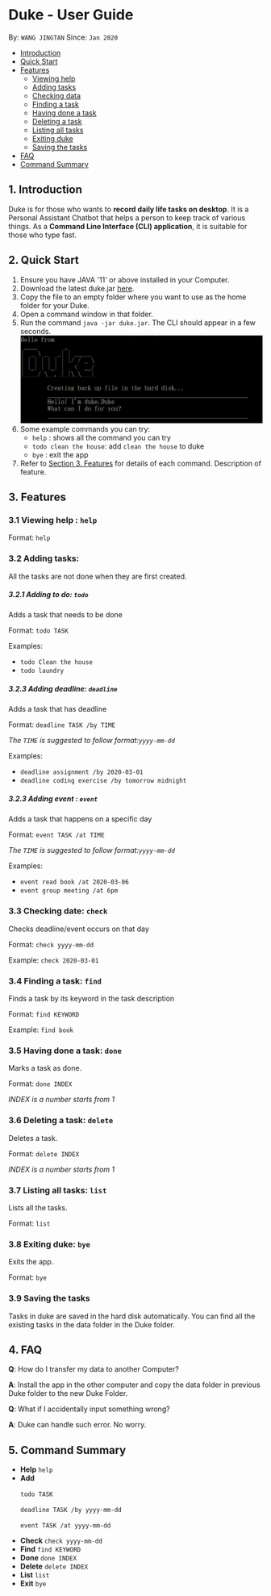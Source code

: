 # Duke - User Guide
By: `WANG JINGTAN` Since: `Jan 2020`
* [Introduction](#1-introduction)
* [Quick Start](#2-quick-start)
* [Features](#3-features)
  * [Viewing help](#31-viewing-help--help)
  * [Adding tasks](#32-adding-tasks)
  * [Checking data](#33-checking-date-check)
  * [Finding a task](#34-finding-a-task-find)
  * [Having done a task](#35-having-done-a-task-done)
  * [Deleting a task](#36-deleting-a-task-delete)
  * [Listing all tasks](#37-listing-all-tasks-list)
  * [Exiting duke](#38-exiting-duke-bye)
  * [Saving the tasks](#39-saving-the-tasks)
* [FAQ](#4-faq)
* [Command Summary](#5-command-summary)

## 1. Introduction
Duke is for those who wants to **record daily life tasks on desktop**. 
It is a Personal Assistant Chatbot that helps a person to keep track of various things.
As a **Command Line Interface (CLI) application**, it is suitable for those who type fast. 

## 2. Quick Start
1. Ensure you have JAVA '11' or above installed in your Computer.
2. Download the latest duke.jar [here](https://github.com/JTWang2000/duke).
3. Copy the file to an empty folder where you want to use as the home folder for your Duke.
4. Open a command window in that folder.
5. Run the command `java -jar duke.jar`. The CLI should appear in a few seconds.
![Enter page](enter.png)
6. Some example commands you can try:
    * `help` : shows all the command you can try
    * `todo clean the house`: add `clean the house` to duke
    * `bye` : exit the app
7. Refer to [Section 3. Features](#3-features) for details of each command. 
Description of feature.

## 3. Features
### 3.1 Viewing help : `help`
Format: `help`

### 3.2 Adding tasks:
All the tasks are not done when they are first created.
##### 3.2.1 Adding to do: `todo`
Adds a task that needs to be done<p>
Format: `todo TASK`<p>
Examples: 
* `todo Clean the house`
* `todo laundry`
##### 3.2.3 Adding deadline: `deadline`
Adds a task that has deadline<p>
Format: `deadline TASK /by TIME`<p>
*The `TIME` is suggested to follow format:`yyyy-mm-dd`*<p>
Examples:
* `deadline assignment /by 2020-03-01`
* `deadline coding exercise /by tomorrow midnight`
##### 3.2.3 Adding event : `event`
Adds a task that happens on a specific day<p>
Format: `event TASK /at TIME`<p>
*The `TIME` is suggested to follow format:`yyyy-mm-dd`*<p>
Examples:
* `event read book /at 2020-03-06`
* `event group meeting /at 6pm`

### 3.3 Checking date: `check`
Checks deadline/event occurs on that day<p>
Format: `check yyyy-mm-dd`<p>
Example: `check 2020-03-01`

### 3.4 Finding a task: `find`
Finds a task by its keyword in the task description<p>
Format: `find KEYWORD`<p>
Example: `find book`

### 3.5 Having done a task: `done`
Marks a task as done.<p>
Format: `done INDEX`<p>
*INDEX is a number starts from 1*

### 3.6 Deleting a task: `delete`
Deletes a task.<p>
Format: `delete INDEX`<p>
*INDEX is a number starts from 1*

### 3.7 Listing all tasks: `list`
Lists all the tasks.<p>
Format: `list`

### 3.8 Exiting duke: `bye`
Exits the app.<p>
Format: `bye`

### 3.9 Saving the tasks
Tasks in duke are saved in the hard disk automatically. You can find all the existing tasks in the data folder in the Duke folder. 

## 4. FAQ
**Q**: How do I transfer my data to another Computer?<P>
**A**: Install the app in the other computer and copy the data folder in previous Duke folder to the new Duke Folder.

**Q**: What if I accidentally input something wrong?<P>
**A**: Duke can handle such error. No worry.

## 5. Command Summary
* **Help** `help`
* **Add** <p>`todo TASK`<P> `deadline TASK /by yyyy-mm-dd` <p> `event TASK /at yyyy-mm-dd`
* **Check** `check yyyy-mm-dd`
* **Find** `find KEYWORD`
* **Done** `done INDEX`
* **Delete** `delete INDEX`
* **List** `list`
* **Exit** `bye`

